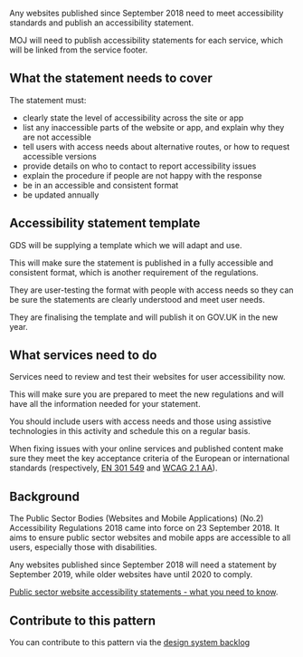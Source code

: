
Any websites published since September 2018 need to meet accessibility standards and publish an accessibility statement.

MOJ will need to publish accessibility statements for each service, which will be linked from the service footer.

## What the statement needs to cover

The statement must:

- clearly state the level of accessibility across the site or app
- list any inaccessible parts of the website or app, and explain why they are not accessible
- tell users with access needs about alternative routes, or how to request accessible versions
- provide details on who to contact to report accessibility issues
- explain the procedure if people are not happy with the response
- be in an accessible and consistent format
- be updated annually

## Accessibility statement template

GDS will be supplying a template which we will adapt and use.

This will make sure the statement is published in a fully accessible and consistent format, which is another requirement of the regulations.

They are user-testing the format with people with access needs so they can be sure the statements are clearly understood and meet user needs.

They are finalising the template and will publish it on GOV.UK in the new year.

## What services need to do

Services need to review and test their websites for user accessibility now.

This will make sure you are prepared to meet the new regulations and will have all the information needed for your statement.

You should include users with access needs and those using assistive technologies in this activity and schedule this on a regular basis.

When fixing issues with your online services and published content make sure they meet the key acceptance criteria of the European or international standards (respectively, [EN 301 549](http://mandate376.standards.eu/standard) and [WCAG 2.1 AA](https://www.w3.org/TR/WCAG21/)).

## Background

The Public Sector Bodies (Websites and Mobile Applications) (No.2) Accessibility Regulations 2018 came into force on 23 September 2018. It aims to ensure public sector websites and mobile apps are accessible to all users, especially those with disabilities.

Any websites published since September 2018 will need a statement by September 2019, while older websites have until 2020 to comply.

[Public sector website accessibility statements - what you need to know](https://gds.blog.gov.uk/2018/11/21/public-sector-website-accessibility-statements-what-you-need-to-know/).

## Contribute to this pattern

You can contribute to this pattern via the [design system backlog](https://github.com/skillsfundingagency/das-design-system/issues/50)
